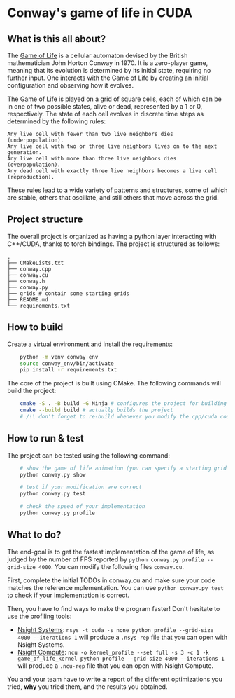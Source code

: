# Conway's game of life in CUDA

## What is this all about?

The [Game of Life](https://en.wikipedia.org/wiki/Conway%27s_Game_of_Life) is a cellular automaton devised by the British mathematician John Horton Conway in 1970. It is a zero-player game, meaning that its evolution is determined by its initial state, requiring no further input. One interacts with the Game of Life by creating an initial configuration and observing how it evolves.

The Game of Life is played on a grid of square cells, each of which can be in one of two possible states, alive or dead, represented by a 1 or 0, respectively. The state of each cell evolves in discrete time steps as determined by the following rules:

    Any live cell with fewer than two live neighbors dies (underpopulation).
    Any live cell with two or three live neighbors lives on to the next generation.
    Any live cell with more than three live neighbors dies (overpopulation).
    Any dead cell with exactly three live neighbors becomes a live cell (reproduction).

These rules lead to a wide variety of patterns and structures, some of which are stable, others that oscillate, and still others that move across the grid.

## Project structure

The overall project is organized as having a python layer interacting with C++/CUDA, thanks to torch bindings.
The project is structured as follows:

    .
    ├── CMakeLists.txt
    ├── conway.cpp
    ├── conway.cu
    ├── conway.h
    ├── conway.py
    ├── grids # contain some starting grids
    ├── README.md
    └── requirements.txt

## How to build

Create a virtual environment and install the requirements:

``` bash
    python -m venv conway_env
    source conway_env/bin/activate
    pip install -r requirements.txt
```

The core of the project is built using CMake. The following commands will build the project:

``` bash
    cmake -S . -B build -G Ninja # configures the project for building
    cmake --build build # actually builds the project
    # /!\ don't forget to re-build whenever you modify the cpp/cuda code /!\
```

## How to run & test

The project can be tested using the following command:

``` bash
    # show the game of life animation (you can specify a starting grid with --file grids/<path_to_file>)
    python conway.py show

    # test if your modification are correct
    python conway.py test

    # check the speed of your implementation
    python conway.py profile
```

## What to do?

The end-goal is to get the fastest implementation of the game of life, as judged by the number of FPS reported by `python conway.py profile --grid-size 4000`. You can modify the following files `conway.cu`.

First, complete the initial TODOs in conway.cu and make sure your code matches the reference mplementation. You can use `python conway.py test` to check if your implementation is correct.

Then, you have to find ways to make the program faster! Don't hesitate to use the profiling tools:
- [Nsight Systems](https://docs.nvidia.com/nsight-systems/UserGuide/index.html): `nsys -t cuda -s none python profile --grid-size 4000 --iterations 1` will produce a `.nsys-rep` file that you can open with Nsight Systems.
- [Nsight Compute](https://docs.nvidia.com/nsight-compute): `ncu -o kernel_profile --set full -s 3 -c 1 -k game_of_life_kernel python profile --grid-size 4000 --iterations 1` will produce a `.ncu-rep` file that you can open with Nsight Compute.

You and your team have to write a report of the different optimizations you tried, **why** you tried them, and the results you obtained.
